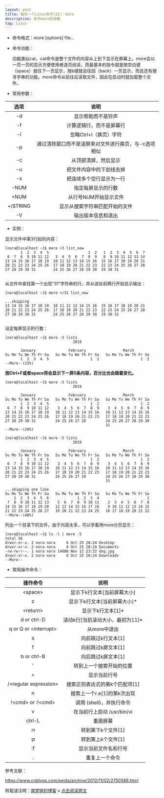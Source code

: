 ```yaml
---
layout: post
title: 每天一个Linux命令(21)：more  
description: 命令more的讲解  
tag: Linux
---
```


* 命令格式：more [options] file...  

* 命令功能：  
   
   功能类似cat，cat命令是整个文件的内容从上到下显示在屏幕上。more会以一页一页的显示方便使用者逐页阅读，而最基本的指令就是按空白键（space）就往下一页显示，按b键就会往回（back）一页显示，而且还有搜寻字串的功能。more命令从前往后读取文件，因此在启动时就加载整个文件。  

* 常用参数：  

|选项|说明|
|:--:|:--:|
|-d|        显示帮助而不是铃声|
|-f|        计算逻辑行，而不是屏幕行|
|-l|        忽略Ctrl+l（换页）字符|
|-p|        通过清除窗口而不是滚屏来对文件进行换页，与-c选项相似|
|-c|        从顶部清屏，然后显示|
|-u|        把文件内容中的下划线去掉|
|-s|        把连续多个空行显示为一行|
|-NUM|      指定每屏显示的行数|
|+NUM|      从行号NUM开始显示文件|
|+/STRING|  显示从搜索字符串匹配开始的文件|
|-V|        输出版本信息和退出|

* 实例：  

显示文件中第3行起的内容：  

```
[nora@localhost ~]$ more +3 list_new
       1  2  3  4  5                  1  2   1  2  3  4  5  6  7
 6  7  8  9 10 11 12   3  4  5  6  7  8  9   8  9 10 11 12 13 14
13 14 15 16 17 18 19  10 11 12 13 14 15 16  15 16 17 18 19 20 21
20 21 22 23 24 25 26  17 18 19 20 21 22 23  22 23 24 25 26 27 28
27 28 29 30 31        24 25 26 27 28 29 30  29 30 31            
                                                                
```

从文件中查找第一个出现“31”字符串的行，并从该处前两行开始显示输出：  

```
[nora@localhost ~]$ more +/31 list_new

...skipping
13 14 15 16 17 18 19  10 11 12 13 14 15 16  15 16 17 18 19 20 21
20 21 22 23 24 25 26  17 18 19 20 21 22 23  22 23 24 25 26 27 28
27 28 29 30 31        24 25 26 27 28 29 30  29 30 31            
                                                                
```

设定每屏显示的行数：  

```
[nora@localhost ~]$ more -5 lists
                               2019                               

       January               February                 March       
Su Mo Tu We Th Fr Sa   Su Mo Tu We Th Fr Sa   Su Mo Tu We Th Fr Sa
       1  2  3  4  5                   1  2                   1  2
--More--(13%)
```

**按Ctrl+F或者space将会显示下一屏5条内容，百分比也会跟着变化。**  

```
[nora@localhost ~]$ more -5 lists
                               2019                               

       January               February                 March       
Su Mo Tu We Th Fr Sa   Su Mo Tu We Th Fr Sa   Su Mo Tu We Th Fr Sa
       1  2  3  4  5                   1  2                   1  2
 6  7  8  9 10 11 12    3  4  5  6  7  8  9    3  4  5  6  7  8  9
13 14 15 16 17 18 19   10 11 12 13 14 15 16   10 11 12 13 14 15 16
20 21 22 23 24 25 26   17 18 19 20 21 22 23   17 18 19 20 21 22 23
27 28 29 30 31         24 25 26 27 28         24 25 26 27 28 29 30
                                              31
--More--(29%)
```

```
[nora@localhost ~]$ more -5 lists
                               2019                               

       January               February                 March       
Su Mo Tu We Th Fr Sa   Su Mo Tu We Th Fr Sa   Su Mo Tu We Th Fr Sa
       1  2  3  4  5                   1  2                   1  2
 6  7  8  9 10 11 12    3  4  5  6  7  8  9    3  4  5  6  7  8  9
13 14 15 16 17 18 19   10 11 12 13 14 15 16   10 11 12 13 14 15 16
20 21 22 23 24 25 26   17 18 19 20 21 22 23   17 18 19 20 21 22 23
27 28 29 30 31         24 25 26 27 28         24 25 26 27 28 29 30
                                              31

...skipping one line
Su Mo Tu We Th Fr Sa   Su Mo Tu We Th Fr Sa   Su Mo Tu We Th Fr Sa
    1  2  3  4  5  6             1  2  3  4                      1
 7  8  9 10 11 12 13    5  6  7  8  9 10 11    2  3  4  5  6  7  8
14 15 16 17 18 19 20   12 13 14 15 16 17 18    9 10 11 12 13 14 15
21 22 23 24 25 26 27   19 20 21 22 23 24 25   16 17 18 19 20 21 22
--More--(48%)
```

列出一个目录下的文件，由于内容太多，可以学着用more分页显示：  

```
[nora@localhost ~]$ ls -l | more -5
total 56
drwxr-xr-x. 2 nora nora     6 Oct 25 20:24 Desktop
drwxr-xr-x. 2 nora nora     6 Oct 25 20:24 Documents
-rw-rw-r--. 1 nora nora 14688 Nov 12 23:22 dog.jpg
drwxr-xr-x. 2 nora nora     6 Oct 25 20:24 Downloads
--More--
```

* 常用操作命令：  

|     操作命令            |      说明         |
|:----------------------:|:----------------------:|
|\<space>                |显示下k行文本[当前屏幕大小]|
|z                       |显示下k行文本[当前屏幕大小]*|
|\<return>               |显示下k行文本[1]*|
|d or ctrl-D             |滚动k行[当前滚动大小，最初为11]*|
|q or Q or \<interrupt>  |从more中退出|
|s                       |向前跳过k行文本[1]|
|f                       |向前跳过k屏文本[1]|
|b or ctrl-B             |向后跳过k屏文本[1]|
|'                       |转到上一个搜索开始的位置|
|=                       |显示当前行号|
|/\<regular expression>  |搜索正则表达式的第k个匹配项[1]|
|n                       |搜索上一个r.e[1]的第k次出现|
|!\<cmd> or :!\<cmd>     |调用 <cmd> (shell)，并执行命令|
|v                       |在当前行上启动 /usr/bin/vi|
|ctrl-L                  |重画屏幕|
|:n                      |转到第下k个文件[1]|
|:p                      |转到第上k个文件[1]|
|:f                      |显示当前文件名和行号|
|.                       |重复上一个命令|

参考文献：  

https://www.cnblogs.com/peida/archive/2012/11/02/2750588.html  

转载请注明：[南梦婷的博客](https://norah2.github.io) » [点击阅读原文](https://norah2.github.io/2019/11/Linux21/)   

<!--以下是本文用到的链接-->  
